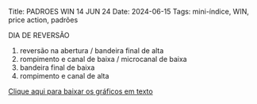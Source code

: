 Title: PADROES WIN 14 JUN 24
Date: 2024-06-15
Tags: mini-índice, WIN, price action, padrões

DIA DE REVERSÃO
  
1. reversão na abertura / bandeira final de alta  
2. rompimento e canal de baixa / microcanal de baixa  
3. bandeira final de baixa  
4. rompimento e canal de alta  
  
[Clique aqui para baixar os gráficos em texto]({attach}/padroes/WIN-24-06-14.zip)
